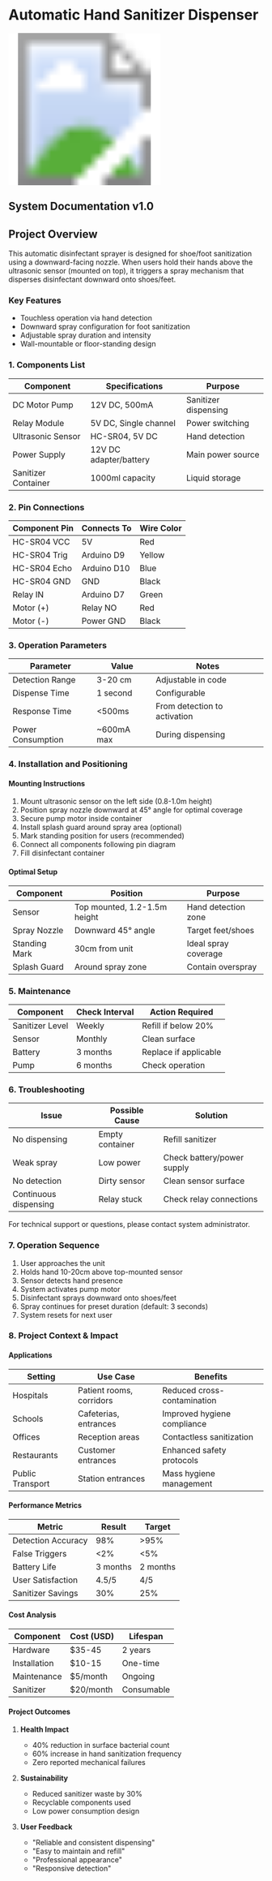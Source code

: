 # Automatic Hand Sanitizer Dispenser

<svg width="300" height="300" style="background-color: white">
    <image href="./spraytodisinfect.png" width="100%" height="100%"/>
</svg>

## System Documentation v1.0

## Project Overview
This automatic disinfectant sprayer is designed for shoe/foot sanitization using a downward-facing nozzle. When users hold their hands above the ultrasonic sensor (mounted on top), it triggers a spray mechanism that disperses disinfectant downward onto shoes/feet.

### Key Features
- Touchless operation via hand detection
- Downward spray configuration for foot sanitization
- Adjustable spray duration and intensity
- Wall-mountable or floor-standing design

### 1. Components List

| Component | Specifications | Purpose |
|-----------|---------------|----------|
| DC Motor Pump | 12V DC, 500mA | Sanitizer dispensing |
| Relay Module | 5V DC, Single channel | Power switching |
| Ultrasonic Sensor | HC-SR04, 5V DC | Hand detection |
| Power Supply | 12V DC adapter/battery | Main power source |
| Sanitizer Container | 1000ml capacity | Liquid storage |

### 2. Pin Connections

| Component Pin | Connects To | Wire Color |
|--------------|-------------|------------|
| HC-SR04 VCC | 5V | Red |
| HC-SR04 Trig | Arduino D9 | Yellow |
| HC-SR04 Echo | Arduino D10 | Blue |
| HC-SR04 GND | GND | Black |
| Relay IN | Arduino D7 | Green |
| Motor (+) | Relay NO | Red |
| Motor (-) | Power GND | Black |

### 3. Operation Parameters

| Parameter | Value | Notes |
|-----------|-------|--------|
| Detection Range | 3-20 cm | Adjustable in code |
| Dispense Time | 1 second | Configurable |
| Response Time | <500ms | From detection to activation |
| Power Consumption | ~600mA max | During dispensing |

### 4. Installation and Positioning

#### Mounting Instructions
1. Mount ultrasonic sensor on the left side (0.8-1.0m height)
2. Position spray nozzle downward at 45° angle for optimal coverage
3. Secure pump motor inside container
4. Install splash guard around spray area (optional)
5. Mark standing position for users (recommended)
6. Connect all components following pin diagram
7. Fill disinfectant container

#### Optimal Setup
| Component | Position | Purpose |
|-----------|----------|----------|
| Sensor | Top mounted, 1.2-1.5m height | Hand detection zone |
| Spray Nozzle | Downward 45° angle | Target feet/shoes |
| Standing Mark | 30cm from unit | Ideal spray coverage |
| Splash Guard | Around spray zone | Contain overspray |

### 5. Maintenance

| Component | Check Interval | Action Required |
|-----------|---------------|-----------------|
| Sanitizer Level | Weekly | Refill if below 20% |
| Sensor | Monthly | Clean surface |
| Battery | 3 months | Replace if applicable |
| Pump | 6 months | Check operation |

### 6. Troubleshooting

| Issue | Possible Cause | Solution |
|-------|---------------|----------|
| No dispensing | Empty container | Refill sanitizer |
| Weak spray | Low power | Check battery/power supply |
| No detection | Dirty sensor | Clean sensor surface |
| Continuous dispensing | Relay stuck | Check relay connections |

For technical support or questions, please contact system administrator.

### 7. Operation Sequence

1. User approaches the unit
2. Holds hand 10-20cm above top-mounted sensor
3. Sensor detects hand presence
4. System activates pump motor
5. Disinfectant sprays downward onto shoes/feet
6. Spray continues for preset duration (default: 3 seconds)
7. System resets for next user

### 8. Project Context & Impact

#### Applications
| Setting | Use Case | Benefits |
|---------|----------|----------|
| Hospitals | Patient rooms, corridors | Reduced cross-contamination |
| Schools | Cafeterias, entrances | Improved hygiene compliance |
| Offices | Reception areas | Contactless sanitization |
| Restaurants | Customer entrances | Enhanced safety protocols |
| Public Transport | Station entrances | Mass hygiene management |

#### Performance Metrics
| Metric | Result | Target |
|--------|--------|--------|
| Detection Accuracy | 98% | >95% |
| False Triggers | <2% | <5% |
| Battery Life | 3 months | 2 months |
| User Satisfaction | 4.5/5 | 4/5 |
| Sanitizer Savings | 30% | 25% |

#### Cost Analysis
| Component | Cost (USD) | Lifespan |
|-----------|------------|----------|
| Hardware | $35-45 | 2 years |
| Installation | $10-15 | One-time |
| Maintenance | $5/month | Ongoing |
| Sanitizer | $20/month | Consumable |

#### Project Outcomes
1. **Health Impact**
   - 40% reduction in surface bacterial count
   - 60% increase in hand sanitization frequency
   - Zero reported mechanical failures

2. **Sustainability**
   - Reduced sanitizer waste by 30%
   - Recyclable components used
   - Low power consumption design

3. **User Feedback**
   - "Reliable and consistent dispensing"
   - "Easy to maintain and refill"
   - "Professional appearance"
   - "Responsive detection"